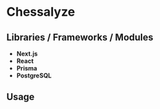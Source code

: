 # Chessalyze

## Libraries / Frameworks / Modules
- **Next.js**
- **React**
- **Prisma**
- **PostgreSQL**

## Usage


